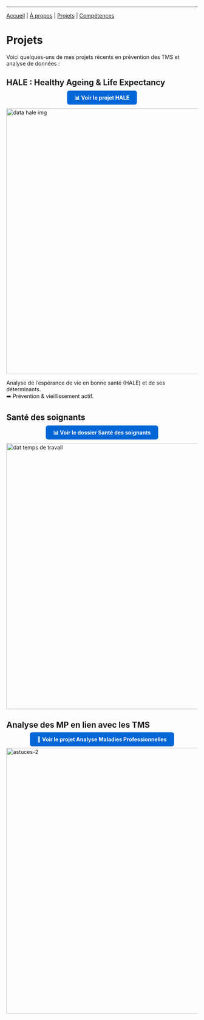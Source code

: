 
---

[Accueil](/) | [À propos](/about) | [Projets](/projects) | [Compétences](/skills)

# Projets

Voici quelques-uns de mes projets récents en prévention des TMS et analyse de données :  



## HALE : Healthy Ageing & Life Expectancy
<p align="center">
  <a href="/hale" style="background-color:#0366d6; color:white; padding:10px 20px; text-decoration:none; border-radius:6px; font-weight:bold;">
    📊 Voir le projet HALE
  </a>
</p>

<img width="1080" height="700" alt="data hale img" src="https://github.com/user-attachments/assets/4a445566-3fcd-47f2-aa35-8f385623901a" />



Analyse de l’espérance de vie en bonne santé (HALE) et de ses déterminants.  
➡️ Prévention & vieillissement actif.  



## Santé des soignants
<p align="center">
<a href="https://github.com/Antoineb-data/Sante-des-soignants" style="background-color:#0366d6; color:white; padding:10px 20px; text-decoration:none; border-radius:6px; font-weight:bold;">
    📊 Voir le dossier Santé des soignants
  </a>
</p>

<img width="1080" height="700" alt="dat temps de travail" src="https://github.com/user-attachments/assets/6cbf52fb-91dc-4b99-8d07-befee4a42999" />


## Analyse des MP en lien avec les TMS 
<p align="center">
  <a href="/MP" style="background-color:#0366d6; color:white; padding:10px 20px; text-decoration:none; border-radius:6px; font-weight:bold;">
    🏥 Voir le projet Analyse Maladies Professionnelles
  </a>
</p>

<img width="1080" height="700" alt="astuces-2" src="https://github.com/user-attachments/assets/47c4f892-705a-4c08-b1ef-10aa303cd306" />

